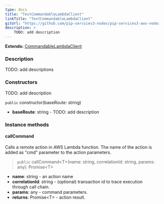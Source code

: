 ```yaml
---
type: docs
title: "TestCommandableLambdaClient"
linkTitle: "TestCommandableLambdaClient"
gitUrl: "https://github.com/pip-services3-nodex/pip-services3-aws-nodex"
description: >
    TODO: add description
---
```


**Extends:** [CommandableLambdaClient](../../clients/commandable_lambda_client)

### Description

TODO: add descriptions

### Constructors
TODO: add description

`public` constructor(baseRoute: string)

- **baseRoute**: string - TODO: add description

### Instance methods

#### callCommand
Calls a remote action in AWS Lambda function.
The name of the action is added as "cmd" parameter
to the action parameters. 

> `public` callCommand\<T\>(name: string, correlationId: string, params: any): Promise\<T\>

- **name**: string - an action name
- **correlationId**: string - (optional) transaction id to trace execution through call chain.
- **params**: any - command parameters.
- **returns**: Promise\<T\> - action result.

